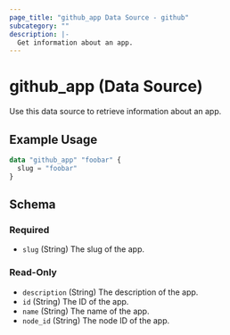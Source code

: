 ```yaml
---
page_title: "github_app Data Source - github"
subcategory: ""
description: |-
  Get information about an app.
---
```


# github_app (Data Source)

Use this data source to retrieve information about an app.

## Example Usage

```terraform
data "github_app" "foobar" {
  slug = "foobar"
}
```

<!-- schema generated by tfplugindocs -->
## Schema

### Required

- `slug` (String) The slug of the app.

### Read-Only

- `description` (String) The description of the app.
- `id` (String) The ID of the app.
- `name` (String) The name of the app.
- `node_id` (String) The node ID of the app.
